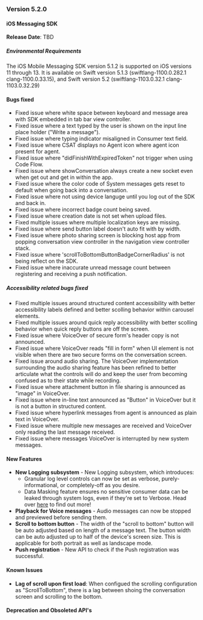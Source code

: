 ### Version 5.2.0
#### iOS Messaging SDK

**Release Date**: TBD

##### Environmental Requirements
The iOS Mobile Messaging SDK version 5.1.2 is supported on iOS versions 11 through 13. It is available on Swift version 5.1.3 (swiftlang-1100.0.282.1 clang-1100.0.33.15), and Swift version 5.2 (swiftlang-1103.0.32.1 clang-1103.0.32.29)

#### Bugs fixed 
* Fixed issue where white space between keyboard and message area with SDK embedded in tab bar view controller. 
* Fixed issue where a text typed by the user is shown on the input line place holder ("Write a message").
* Fixed issue where typing indicator misaligned in Consumer text field.
* Fixed issue where CSAT displays no Agent icon where agent icon present for agent.
* Fixed issue where "didFinishWithExpiredToken" not trigger when using Code Flow.
* Fixed issue where showConversation always create a new socket even when get out and get in within the app.
* Fixed issue where the color code of System messages gets reset to default when going back into a conversation.
* Fixed issue where not using device languge until you log out of the SDK and back in.
* Fixed issue where incorrect badge count being saved.
* Fixed issue where creation date is not set when upload files.
* Fixed multiple issues where multiple localization keys are missing.
* Fixed issue where send button label doesn't auto fit with by width.
* Fixed issue where photo sharing screen is blocking host app from popping conversation view controller in the navigation view controller stack.
* Fixed issue where 'scrollToBottomButtonBadgeCornerRadius' is not being reflect on the SDK.
* Fixed issue where inaccurate unread message count between registering and receiving a push notification.

##### Accessibility related bugs fixed
* Fixed multiple issues around structured content accessibility with better accessibility labels defined and better scolling behavior within carousel elements.
* Fixed multiple issues around quick reply accessibility with better scolling behavior when quick reply buttons are off the screen.
* Fixed issue where VoiceOver of secure form's header copy is not announced.
* Fixed issue where VoiceOver reads "fill in form" when UI element is not visible when there are two secure forms on the conversation screen.
* Fixed issue around audio sharing. The VoiceOver implementation surrounding the audio sharing feature has been refined to better articulate what the controls will do and keep the user from becoming confused as to their state while recording.
* Fixed issue where attachment button in file sharing is announced as "image" in VoiceOver.
* Fixed issue where in-line text announced as "Button" in VoiceOver but it is not a button in structured content.
* Fixed issue where hyperlink messages from agent is announced as plain text in VoiceOver.
* Fixed issue where multiple new messages are received and VoiceOver only reading the last message received.
* Fixed issue where messages VoiceOver is interrupted by new system messages.

#### New Features 
* **New Logging subsystem** - New Logging subsystem, which introduces: 
  - Granular log level controls can now be set as verbose, purely-informational, or completely-off as you desire.
  - Data Masking feature ensures no sensitive consumer data can be leaked through system logs, even if they're set to Verbose.
Head over [here](mobile-app-messaging-sdk-for-ios-advanced-features-logging.html) to find out more!
* **Playback for Voice messages** - Audio messages can now be stopped and previewed before sending them.
* **Scroll to bottom button** - The width of the "scroll to bottom" button will be auto adjusted based on length of a message text. The button width can be auto adjusted up to half of the device's screen size. This is applicable for both portrait as well as landscape mode.
* **Push registration** - New API to check if the Push registration was successful.

#### Known Issues 
* **Lag of scroll upon first load**: When configued the scrolling configuration as "ScrollToBottom", there is a lag between shoing the conversation screen and scrolling to the bottom.

#### Deprecation and Obsoleted API's 

